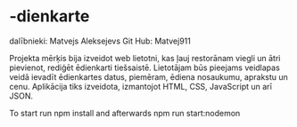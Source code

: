 # -dienkarte
dalībnieki:
Matvejs Aleksejevs 
Git Hub: Matvej911

Projekta mērķis bija izveidot web lietotni, kas ļauj restorānam viegli un ātri pievienot, rediģēt ēdienkarti tiešsaistē. 
Lietotājam būs pieejams veidlapas veidā ievadīt ēdienkartes datus, piemēram, ēdiena nosaukumu, aprakstu un cenu. 
Aplikācija tiks izveidota, izmantojot HTML, CSS, JavaScript un arī JSON.

To start run npm install and afterwards npm run start:nodemon
